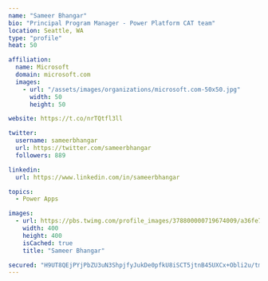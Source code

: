 ```yaml
---
name: "Sameer Bhangar"
bio: "Principal Program Manager - Power Platform CAT team"
location: Seattle, WA
type: "profile"
heat: 50

affiliation:
  name: Microsoft
  domain: microsoft.com
  images:
    - url: "/assets/images/organizations/microsoft.com-50x50.jpg"
      width: 50
      height: 50

website: https://t.co/nrTQtfl3ll

twitter:
  username: sameerbhangar
  url: https://twitter.com/sameerbhangar
  followers: 889

linkedin:
  url: https://www.linkedin.com/in/sameerbhangar

topics:
  - Power Apps

images:
  - url: https://pbs.twimg.com/profile_images/378800000719674009/a36fe7ddfab1778b76e5793772e43798_400x400.jpeg
    width: 400
    height: 400
    isCached: true
    title: "Sameer Bhangar"

secured: "H9UT8QEjPYjPbZU3uN3ShpjfyJukDe0pfkU8iSCT5jtnB45UXCx+Obli2u/tmLtypO4d6S/yJf5mouiAK+TMXpFT7ZIhDCKpqajdt2Ks3n3R6ZuLlv1qOAmKiCQbBAeHyQvjFH9HgyXXNk2DHWqxzRLlZHkeo6wDtSYkQQQq8z4Z5fy/WlkVj6rEo/4h8Med1JtT1F6CDmfVj6xCjItCgPT5BD2tIdI6O0mWVQziADYqzdPjiEHzj9O3ad2P4SsNKzy6vYlEXEoHVJJTVhQmjrJ8NrVOC5bZnMvkqNY6gi7bRRCQcMrWaZYBZ2DHf1ShXuSTCjCwvBlPIALUoDjH9pIAjAqxgIiAhw5oa8Ct8DmkjB2TMlTsJKU/KLDqJcXmhaZmNZ+aisBvpoqW+lfxjA==;2ZWSA4/OHpikkRxS0aN/pg=="
---
```


